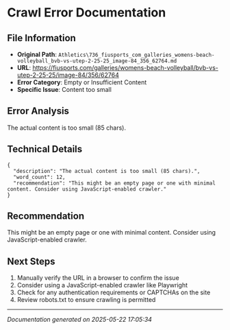 # Crawl Error Documentation

## File Information
- **Original Path**: `Athletics\736_fiusports_com_galleries_womens-beach-volleyball_bvb-vs-utep-2-25-25_image-84_356_62764.md`
- **URL**: https://fiusports.com/galleries/womens-beach-volleyball/bvb-vs-utep-2-25-25/image-84/356/62764
- **Error Category**: Empty or Insufficient Content
- **Specific Issue**: Content too small

## Error Analysis
The actual content is too small (85 chars).

## Technical Details
```
{
  "description": "The actual content is too small (85 chars).",
  "word_count": 12,
  "recommendation": "This might be an empty page or one with minimal content. Consider using JavaScript-enabled crawler."
}
```

## Recommendation
This might be an empty page or one with minimal content. Consider using JavaScript-enabled crawler.

## Next Steps
1. Manually verify the URL in a browser to confirm the issue
2. Consider using a JavaScript-enabled crawler like Playwright
3. Check for any authentication requirements or CAPTCHAs on the site
4. Review robots.txt to ensure crawling is permitted

---
*Documentation generated on 2025-05-22 17:05:34*

